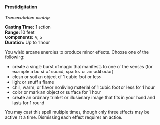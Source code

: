 #### Prestidigitation
<!-- TODO Check and tag this spell -->
<!-- markdownlint-disable-next-line no-emphasis-as-heading -->
_Transmutation cantrip_

**Casting Time:** 1 action \
**Range:** 10 feet \
**Components:** V, S \
**Duration:** Up to 1 hour

You wield arcane energies to produce minor effects.
Choose one of the following:

- create a single burst of magic that manifests to one of the senses (for example a burst of sound, sparks, or an odd odor)
- clean or soil an object of 1 cubic foot or less
- light or snuff a flame
- chill, warm, or flavor nonliving material of 1 cubic foot or less for 1 hour
- color or mark an object or surface for 1 hour
- create an ordinary trinket or illusionary image that fits in your hand and lasts for 1 round

You may cast this spell multiple times, though only three effects may be active at a time.
Dismissing each effect requires an action.
